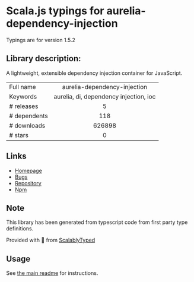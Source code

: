 
# Scala.js typings for aurelia-dependency-injection

Typings are for version 1.5.2

## Library description:
A lightweight, extensible dependency injection container for JavaScript.

|                    |                 |
| ------------------ | :-------------: |
| Full name          | aurelia-dependency-injection |
| Keywords           | aurelia, di, dependency injection, ioc |
| # releases         | 5 |
| # dependents       | 118 |
| # downloads        | 626898 |
| # stars            | 0 |

## Links
- [Homepage](http://aurelia.io)
- [Bugs](https://github.com/aurelia/dependency-injection/issues)
- [Repository](https://github.com/aurelia/dependency-injection)
- [Npm](https://www.npmjs.com/package/aurelia-dependency-injection)
    


## Note
This library has been generated from typescript code from first party type definitions.

Provided with :purple_heart: from [ScalablyTyped](https://github.com/oyvindberg/ScalablyTyped)

## Usage
See [the main readme](../../readme.md) for instructions.



